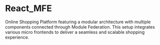 # React_MFE
Online Shopping Platform featuring a modular architecture with multiple components connected through Module Federation. This setup integrates various micro frontends to deliver a seamless and scalable shopping experience.

